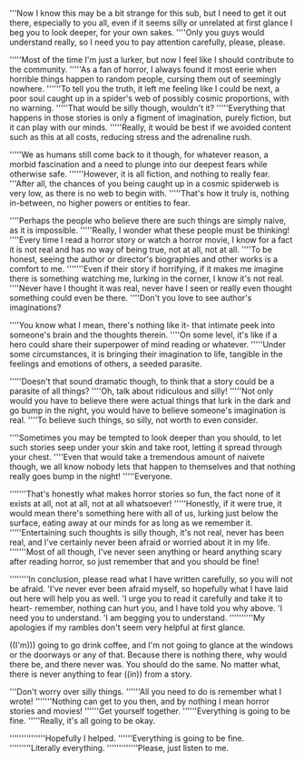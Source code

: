 '''Now I know this may be a bit strange for this sub, but I need to get it out there, especially to you all, even if it seems silly or unrelated at first glance I beg you to look deeper, for your own sakes.
''''Only you guys would understand really, so I need you to pay attention carefully, please, please.


'''''Most of the time I'm just a lurker, but now I feel like I should contribute to the community.
'''''As a fan of horror, I always found it most eerie when horrible things happen to random people, cursing them out of seemingly nowhere.
''''''To tell you the truth, it left me feeling like I could be next, a poor soul caught up in a spider's web of possibly cosmic proportions, with no warning.
'''''That would be silly though, wouldn't it?
'''''Everything that happens in those stories is only a figment of imagination, purely fiction, but it can play with our minds.
'''''Really, it would be best if we avoided content such as this at all costs, reducing stress and the adrenaline rush.


'''''We as humans still come back to it though, for whatever reason, a morbid fascination and a need to plunge into our deepest fears while otherwise safe.
''''''However, it is all fiction, and nothing to really fear. 
'''After all, the chances of you being caught up in a cosmic spiderweb is very low, as there is no web to begin with.
'''''That's how it truly is, nothing in-between, no higher powers or entities to fear.


''''Perhaps the people who believe there are such things are simply naive, as it is impossible.
'''''Really, I wonder what these people must be thinking!
''''Every time I read a horror story or watch a horror movie, I know for a fact it is not real and has no way of being true, not at all, not at all.
''''To be honest, seeing the author or director's biographies and other works is a comfort to me.
'''''''Even if their story if horrifying, if it makes me imagine there is something watching me, lurking in the corner, I know it's not real.
''''Never have I thought it was real, never have I seen or really even thought something could even be there. 
''''Don't you love to see author's imaginations?


''''You know what I mean, there's nothing like it- that intimate peek into someone's brain and the thoughts therein.
''''On some level, it's like if a hero could share their superpower of mind reading or whatever.
'''''Under some circumstances, it is bringing their imagination to life, tangible in the feelings and emotions of others, a seeded parasite.


'''''Doesn't that sound dramatic though, to think that a story could be a parasite of all things?
''''Oh, talk about ridiculous and silly!
'''''Not only would you have to believe there were actual things that lurk in the dark and go bump in the night, you would have to believe someone's imagination is real.
''''To believe such things, so silly, not worth to even consider.


''''Sometimes you may be tempted to look deeper than you should, to let such stories seep under your skin and take root, letting it spread through your chest.
''''Even that would take a tremendous amount of naivete though, we all know nobody lets that happen to themselves and that nothing really goes bump in the night!
'''''Everyone.

'''''''That's honestly what makes horror stories so fun, the fact none of it exists at all, not at all, not at all whatsoever!
'''''Honestly, if it were true, it would mean there's something here with all of us, lurking just below the surface, eating away at our minds for as long as we remember it.
'''''Entertaining such thoughts is silly though, it's not real, never has been real, and I've certainly never been afraid or worried about it in my life.
'''''''Most of all though, I've never seen anything or heard anything scary after reading horror, so just remember that and you should be fine!

''''''''In conclusion, please read what I have written carefully, so you will not be afraid. 'I've never ever been afraid myself, so hopefully what I have laid out here will help you as well. 'I urge you to read it carefully and take it to heart- remember, nothing can hurt you, and I have told you why above. 'I need you to understand. 'I am begging you to understand.
''''''''''My apologies if my rambles don't seem very helpful at first glance.


((I'm))) going to go drink coffee, and I'm not going to glance at the windows or the doorways or any of that. Because there is nothing there, why would there be, and there never was. You should do the same.
No matter what, there is never anything to fear ((in)) from a story.

'''Don't worry over silly things.
''''''All you need to do is remember what I wrote!
'''''''Nothing can get to you then, and by nothing I mean horror stories and movies!
''''''Get yourself together.
''''''Everything is going to be fine.
'''''Really, it's all going to be okay.

'''''''''''''''Hopefully I helped.
''''''Everything is going to be fine.
'''''''''Literally everything.
'''''''''''''Please, just listen to me.